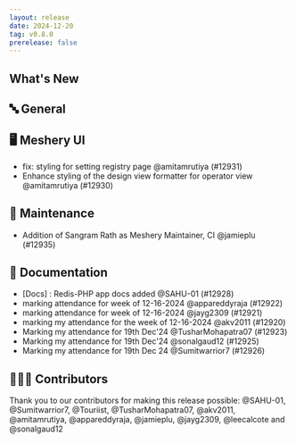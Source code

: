 ```yaml
---
layout: release
date: 2024-12-20
tag: v0.8.0
prerelease: false
---
```


## What's New
## 🔤 General
## 🖥 Meshery UI

- fix: styling for setting registry page @amitamrutiya (#12931)
- Enhance styling of the design view formatter for operator view @amitamrutiya (#12930)

## 🧰 Maintenance

- Addition of Sangram Rath as Meshery Maintainer, CI @jamieplu (#12935)

## 📖 Documentation

- [Docs] : Redis-PHP app docs added @SAHU-01 (#12928)
- marking attendance for week of 12-16-2024 @appareddyraja (#12922)
- marking attendance for week of 12-16-2024 @jayg2309 (#12921)
-  marking my attendance for the week of 12-16-2024  @akv2011 (#12920)
- Marking my attendance for 19th Dec'24 @TusharMohapatra07 (#12923)
- Marking my attendance for 19th Dec'24 @sonalgaud12 (#12925)
- Marking my attendance for 19th Dec 24 @Sumitwarrior7 (#12926)

## 👨🏽‍💻 Contributors

Thank you to our contributors for making this release possible:
@SAHU-01, @Sumitwarrior7, @Touriist, @TusharMohapatra07, @akv2011, @amitamrutiya, @appareddyraja, @jamieplu, @jayg2309, @leecalcote and @sonalgaud12

